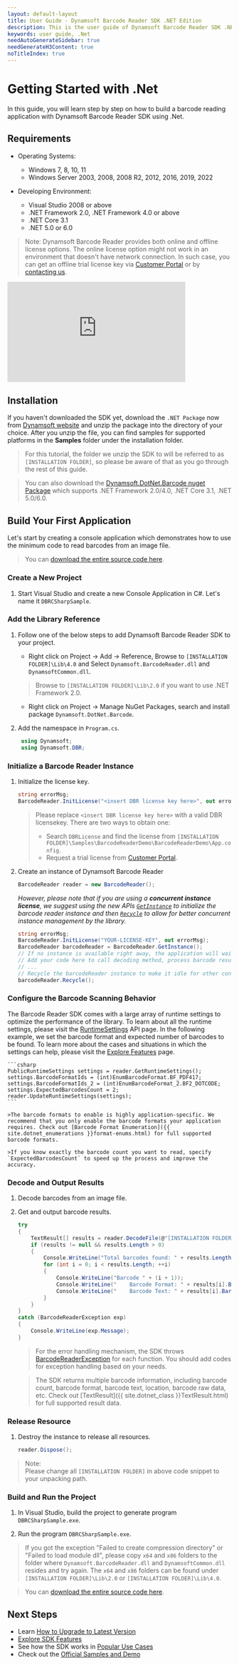 ```yaml
---
layout: default-layout
title: User Guide - Dynamsoft Barcode Reader SDK .NET Edition
description: This is the user guide of Dynamsoft Barcode Reader SDK .NET Edition.
keywords: user guide, .Net
needAutoGenerateSidebar: true
needGenerateH3Content: true
noTitleIndex: true
---
```


# Getting Started with .Net

In this guide, you will learn step by step on how to build a barcode reading application with Dynamsoft Barcode Reader SDK using .Net.

## Requirements

- Operating Systems:
  - Windows 7, 8, 10, 11
  - Windows Server 2003, 2008, 2008 R2, 2012, 2016, 2019, 2022

- Developing Environment:
  - Visual Studio 2008 or above
  - .NET Framework 2.0, .NET Framework 4.0 or above
  - .NET Core 3.1
  - .NET 5.0 or 6.0

>Note:
>Dynamsoft Barcode Reader provides both online and offline license options. The online license option might not work in an environment that doesn't have network connection. In such case, you can get an offline trial license key via <a href="https://www.dynamsoft.com/customer/license/trialLicense?utm_source=guide&product=dbr&package=desktop" target="_blank">Customer Portal</a> or by <a href="https://www.dynamsoft.com/company/contact/" target="_blank">contacting us</a>.

<iframe width="400" height="225" src="https://www.youtube.com/embed/QjrP9EC6IlA" title="How to Use Dynamsoft Barcode Reader .NET SDK | Dynamsoft Tutorial" frameborder="0" allow="accelerometer; autoplay; clipboard-write; encrypted-media; gyroscope; picture-in-picture" allowfullscreen></iframe>

## Installation

If you haven't downloaded the SDK yet, download the `.NET Package` now from <a href="https://www.dynamsoft.com/barcode-reader/downloads/?utm_source=docs" target="_blank">Dynamsoft website</a> and unzip the package into the directory of your choice. After you unzip the file, you can find samples for supported platforms in the **Samples** folder under the installation folder.

>For this tutorial, the folder we unzip the SDK to will be referred to as `[INSTALLATION FOLDER]`, so please be aware of that as you go through the rest of this guide.

> You can also download the [Dynamsoft.DotNet.Barcode nuget Package](https://www.nuget.org/packages/Dynamsoft.DotNet.Barcode/) which supports .NET Framework 2.0/4.0, .NET Core 3.1, .NET 5.0/6.0.

## Build Your First Application

Let's start by creating a console application which demonstrates how to use the minimum code to read barcodes from an image file.  
> You can <a href="https://github.com/Dynamsoft/barcode-reader-dotnet-samples/blob/main/samples/GeneralSettings/Program.cs" target="_blank">download the entire source code here</a>.

### Create a New Project

1. Start Visual Studio and create a new Console Application in C#. Let's name it `DBRCSharpSample`.

### Add the Library Reference

1. Follow one of the below steps to add Dynamsoft Barcode Reader SDK to your project.
   - Right click on Project -> Add -> Reference, Browse to `[INSTALLATION FOLDER]\Lib\4.0` and Select `Dynamsoft.BarcodeReader.dll` and `DynamsoftCommon.dll`.
   >Browse to `[INSTALLATION FOLDER]\Lib\2.0` if you want to use .NET Framework 2.0.
   - Right click on Project -> Manage NuGet Packages, search and install package `Dynamsoft.DotNet.Barcode`.

2. Add the namespace in `Program.cs`.

   ```csharp
    using Dynamsoft;
    using Dynamsoft.DBR;
   ```

### Initialize a Barcode Reader Instance

1. Initialize the license key.

    ```csharp
    string errorMsg;
    BarcodeReader.InitLicense("<insert DBR license key here>", out errorMsg);
    ```

    >Please replace `<insert DBR license key here>` with a valid DBR licensekey. There are two ways to obtain one:
    >- Search `DBRLicense` and find the license from `[INSTALLATION FOLDER]\Samples\BarcodeReaderDemo\BarcodeReaderDemo\App.config`.
    >- Request a trial license from <a href="https://www.dynamsoft.com/customer/license/trialLicense?utm_source=guide&product=dbr&package=desktop" target="_blank">Customer Portal</a>.

2. Create an instance of Dynamsoft Barcode Reader

    ```csharp
    BarcodeReader reader = new BarcodeReader();
    ```

    *However, please note that if you are using a **concurrent instance license**, we suggest using the new APIs [`GetInstance`](api-reference/BarcodeReader/constructor-and-destructor.md#getinstance) to initialize the barcode reader instance and then [`Recycle`](api-reference/BarcodeReader/constructor-and-destructor.md#recycle) to allow for better concurrent instance management by the library.*

    ```csharp
    string errorMsg;
    BarcodeReader.InitLicense("YOUR-LICENSE-KEY", out errorMsg);
    BarcodeReader barcodeReader = BarcodeReader.GetInstance();
    // If no instance is available right away, the application will wait until one becomes available
    // Add your code here to call decoding method, process barcode results and so on
    // ...
    // Recycle the barcodeReader instance to make it idle for other concurrent tasks
    barcodeReader.Recycle();
    ```

### Configure the Barcode Scanning Behavior

The Barcode Reader SDK comes with a large array of runtime settings to optimize the performance of the library. To learn about all the runtime settings, please visit the [RuntimeSettings](api-reference/struct/PublicRuntimeSettings.md) API page. In the following example, we set the barcode format and expected number of barcodes to be found. To learn  more about the cases and situations in which the settings can help, please visit the [Explore Features](user-guide/explore-features/index.md) page.

    ```csharp
    PublicRuntimeSettings settings = reader.GetRuntimeSettings();
    settings.BarcodeFormatIds = (int)EnumBarcodeFormat.BF_PDF417;
    settings.BarcodeFormatIds_2 = (int)EnumBarcodeFormat_2.BF2_DOTCODE;
    settings.ExpectedBarcodesCount = 2;
    reader.UpdateRuntimeSettings(settings);
    ```

    >The barcode formats to enable is highly application-specific. We recommend that you only enable the barcode formats your application requires. Check out [Barcode Format Enumeration]({{ site.dotnet_enumerations }}format-enums.html) for full supported barcode formats. 

    >If you know exactly the barcode count you want to read, specify `ExpectedBarcodesCount` to speed up the process and improve the accuracy. 

### Decode and Output Results

1. Decode barcodes from an image file.
2. Get and output barcode results.

    ```csharp
    try
    {
        TextResult[] results = reader.DecodeFile(@"[INSTALLATION FOLDER]/Images/AllSupportedBarcodeTypes.png", "");
        if (results != null && results.Length > 0)
        {
            Console.WriteLine("Total barcodes found: " + results.Length);
            for (int i = 0; i < results.Length; ++i)
            {
                Console.WriteLine("Barcode " + (i + 1));
                Console.WriteLine("    Barcode Format: " + results[i].BarcodeFormatString);
                Console.WriteLine("    Barcode Text: " + results[i].BarcodeText);
            }
        } 
    }
    catch (BarcodeReaderException exp)
    {
        Console.WriteLine(exp.Message);
    }
    ```

    >For the error handling mechanism, the SDK throws [BarcodeReaderException]({{site.dotnet_class}}BarcodeReaderException.html) for each function. You should add codes for exception handling based on your needs. 

    >The SDK returns multiple barcode information, including barcode count, barcode format, barcode text, location, barcode raw data, etc. Check out [TextResult]({{ site.dotnet_class }}TextResult.html) for full supported result data.

### Release Resource

1. Destroy the instance to release all resources.

    ```csharp
    reader.Dispose();
    ```

>Note:  
Please change all `[INSTALLATION FOLDER]` in above code snippet to your unpacking path.

### Build and Run the Project

1. In Visual Studio, build the project to generate program `DBRCSharpSample.exe`.

2. Run the program `DBRCSharpSample.exe`.

 >If you got the exception "Failed to create compression directory" or "Failed to load module dll", please copy `x64` and `x86` folders to the folder where `Dynamsoft.BarcodeReader.dll` and `DynamsoftCommon.dll` resides and try again. The `x64` and `x86` folders can be found under `[INSTALLATION FOLDER]\Lib\2.0` or `[INSTALLATION FOLDER]\Lib\4.0`.

> You can <a href="https://github.com/Dynamsoft/barcode-reader-dotnet-samples/blob/main/samples/GeneralSettings/Program.cs" target="_blank">download the entire source code here</a>.

## Next Steps

- Learn [How to Upgrade to Latest Version](upgrade-instruction.md)
- [Explore SDK Features](user-guide/explore-features/index.md)
- See how the SDK works in [Popular Use Cases](user-guide/use-cases/index.md)
- Check out the [Official Samples and Demo](samples/index.md)
